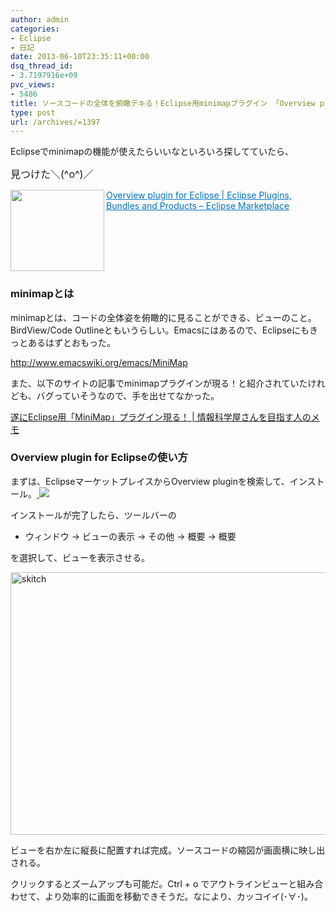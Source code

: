 ```yaml
---
author: admin
categories:
- Eclipse
- 日記
date: 2013-06-10T23:35:11+00:00
dsq_thread_id:
- 3.7197916e+09
pvc_views:
- 5486
title: ソースコードの全体を俯瞰デキる！Eclipse用minimapプラグイン 「Overview plugin for Eclipse」
type: post
url: /archives/=1397
---
```


Eclipseでminimapの機能が使えたらいいなといろいろ探してていたら、

<font size="3">見つけた＼(^o^)／&#160; </font>

<a href="http://marketplace.eclipse.org/node/687236#.UbZbr_l7K8A" target="_blank"><img class="alignleft" border="0" alt="" align="left" src="http://capture.heartrails.com/150x130/shadow?http://marketplace.eclipse.org/node/687236#.UbZbr_l7K8A" width="150" height="130" /></a> <a style="color: #0070c5" href="http://marketplace.eclipse.org/node/687236#.UbZbr_l7K8A" target="_blank">Overview plugin for Eclipse | Eclipse Plugins, Bundles and Products &#8211; Eclipse Marketplace</a>    <img border="0" alt="" src="http://b.hatena.ne.jp/entry/image/http://marketplace.eclipse.org/node/687236#.UbZbr_l7K8A" />  <br style="clear: both" />

### minimapとは

minimapとは、コードの全体姿を俯瞰的に見ることができる、ビューのこと。BirdView/Code Outlineともいうらしい。Emacsにはあるので、Eclipseにもきっとあるはずとおもった。

<http://www.emacswiki.org/emacs/MiniMap>

また、以下のサイトの記事でminimapプラグインが現る！と紹介されていたけれども、バグっていそうなので、手を出せてなかった。

<a href="http://did2memo.net/2013/01/25/eclipse-minimap-plugin-1-0-0/" target="_blank">遂にEclipse用「MiniMap」プラグイン現る！ | 情報科学屋さんを目指す人のメモ</a>

### Overview plugin for Eclipseの使い方

まずは、EclipseマーケットプレイスからOverview pluginを検索して、インストール。[ ![][1]][2]

インストールが完了したら、ツールバーの

  * ウィンドウ -> ビューの表示 -> その他 -> 概要 -> 概要 

を選択して、ビューを表示させる。

[<img title="skitch" style="border-left-width: 0px; border-right-width: 0px; background-image: none; border-bottom-width: 0px; padding-top: 0px; padding-left: 0px; display: inline; padding-right: 0px; border-top-width: 0px" border="0" alt="skitch" src="http://hmi-me.ciao.jp/wordpress/wp-content/uploads/skitch_thumb1.png" width="602" height="420" />][3]

ビューを右か左に縦長に配置すれば完成。ソースコードの縮図が画面横に映し出される。

クリックするとズームアップも可能だ。Ctrl + o でアウトラインビューと組み合わせて、より効率的に画面を移動できそうだ。なにより、カッコイイ(･∀･)。

 [1]: http://marketplace.eclipse.org/sites/all/modules/custom/marketplace/images/installbutton.png
 [2]: http://marketplace.eclipse.org/marketplace-client-intro?mpc_install=687236 "Drag and drop into a running Eclipse Indigo workspace to install Overview plugin for Eclipse"
 [3]: http://hmi-me.ciao.jp/wordpress/wp-content/uploads/skitch4.png
